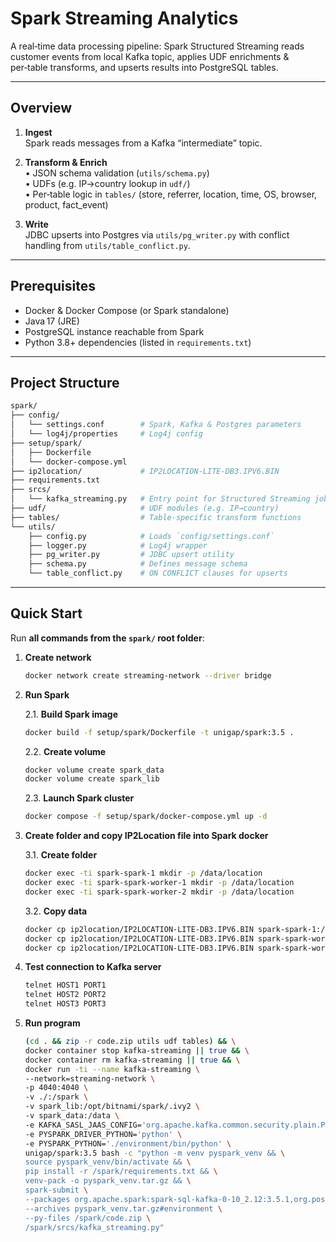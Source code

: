 # Spark Streaming Analytics

A real‑time data processing pipeline: Spark Structured Streaming reads customer events from local Kafka topic, applies UDF enrichments & per‑table transforms, and upserts results into PostgreSQL tables.

---

## Overview

1. **Ingest**  
   Spark reads messages from a Kafka “intermediate” topic.

2. **Transform & Enrich**  
   • JSON schema validation (`utils/schema.py`)  
   • UDFs (e.g. IP→country lookup in `udf/`)  
   • Per‑table logic in `tables/` (store, referrer, location, time, OS, browser, product, fact_event)

3. **Write**  
   JDBC upserts into Postgres via `utils/pg_writer.py` with conflict handling from `utils/table_conflict.py`.

---

## Prerequisites

- Docker & Docker Compose  (or Spark standalone)  
- Java 17 (JRE)  
- PostgreSQL instance reachable from Spark  
- Python 3.8+ dependencies (listed in `requirements.txt`)

---

## Project Structure

```bash
spark/
├── config/
│   └── settings.conf        # Spark, Kafka & Postgres parameters
│   └── log4j/properties     # Log4j config
├── setup/spark/
│   ├── Dockerfile
│   └── docker-compose.yml
├── ip2location/             # IP2LOCATION‑LITE‑DB3.IPV6.BIN
├── requirements.txt
├── srcs/
│   └── kafka_streaming.py   # Entry point for Structured Streaming job
├── udf/                     # UDF modules (e.g. IP→country)
├── tables/                  # Table‑specific transform functions
└── utils/
    ├── config.py            # Loads `config/settings.conf`
    ├── logger.py            # Log4j wrapper
    ├── pg_writer.py         # JDBC upsert utility
    ├── schema.py            # Defines message schema
    └── table_conflict.py    # ON CONFLICT clauses for upserts
```

---

## Quick Start

Run **all commands from the `spark/` root folder**:

1. **Create network**
   ```bash
   docker network create streaming-network --driver bridge
   ```
2. **Run Spark**

   2.1. **Build Spark image**  
   ```bash
   docker build -f setup/spark/Dockerfile -t unigap/spark:3.5 .
   ```
   2.2. **Create volume**
   ```bash
   docker volume create spark_data
   docker volume create spark_lib
   ```
   2.3. **Launch Spark cluster**
   ```bash
   docker compose -f setup/spark/docker-compose.yml up -d
   ```
3. **Create folder and copy IP2Location file into Spark docker**

   3.1. **Create folder**  
   ```bash
   docker exec -ti spark-spark-1 mkdir -p /data/location
   docker exec -ti spark-spark-worker-1 mkdir -p /data/location
   docker exec -ti spark-spark-worker-2 mkdir -p /data/location
   ```
   3.2. **Copy data** 
   ```bash
   docker cp ip2location/IP2LOCATION-LITE-DB3.IPV6.BIN spark-spark-1:/data/location
   docker cp ip2location/IP2LOCATION-LITE-DB3.IPV6.BIN spark-spark-worker-1:/data/location
   docker cp ip2location/IP2LOCATION-LITE-DB3.IPV6.BIN spark-spark-worker-2:/data/location
   ```
4. **Test connection to Kafka server**  
   ```bash
   telnet HOST1 PORT1
   telnet HOST2 PORT2
   telnet HOST3 PORT3 
   ```
5. **Run program**  
   ```bash
   (cd . && zip -r code.zip utils udf tables) && \
   docker container stop kafka-streaming || true && \
   docker container rm kafka-streaming || true && \
   docker run -ti --name kafka-streaming \
   --network=streaming-network \
   -p 4040:4040 \
   -v ./:/spark \
   -v spark_lib:/opt/bitnami/spark/.ivy2 \
   -v spark_data:/data \
   -e KAFKA_SASL_JAAS_CONFIG='org.apache.kafka.common.security.plain.PlainLoginModule required username="kafka" password="UnigapKafka@2024";' \
   -e PYSPARK_DRIVER_PYTHON='python' \
   -e PYSPARK_PYTHON='./environment/bin/python' \
   unigap/spark:3.5 bash -c "python -m venv pyspark_venv && \
   source pyspark_venv/bin/activate && \
   pip install -r /spark/requirements.txt && \
   venv-pack -o pyspark_venv.tar.gz && \
   spark-submit \
   --packages org.apache.spark:spark-sql-kafka-0-10_2.12:3.5.1,org.postgresql:postgresql:42.7.3 \
   --archives pyspark_venv.tar.gz#environment \
   --py-files /spark/code.zip \
   /spark/srcs/kafka_streaming.py"
   ```

